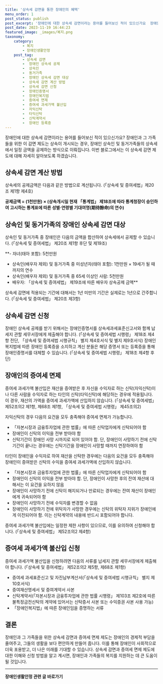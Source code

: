 ```yaml
---
title: '상속세 감면을 통한 장애인의 혜택'
menu_order: 1
post_status: publish
post_excerpt: '장애인에 대한 상속세 감면이라는 용어를 들어보신 적이 있으신가요  장애인과 그 가족들을 위한 이 감면 제도는 상속이 개시되는 경우, 장애인 상속인 및 동거가족들의 상속세에서 일정 금액을 공제하는 방식으로 이뤄집니다. 이번 블로그에서는 이 상속세 감면 제도에 대해 자세히 알아보도록 하겠습니다.'
post_date: 2023-11-19 16:44:23
featured_image: _images/복지.png
taxonomy:
    category:
        - 복지
        - 장애인생활안정
    post_tag:
        - 상속세 감면
        -  장애인 상속세 공제
        -  상속인
        -  동거가족
        -  장애인 상속세 감면 대상
        -  상속세 감면 계산 방법
        -  상속세 감면 신청
        -  장애인증명서
        -  장애인복지법
        -  증여세 면제
        -  증여세 과세가액 불산입
        -  자익신탁
        -  타익신탁
        -  신탁계약서
        -  장애인 등록증
---
```



장애인에 대한 상속세 감면이라는 용어를 들어보신 적이 있으신가요? 장애인과 그 가족들을 위한 이 감면 제도는 상속이 개시되는 경우, 장애인 상속인 및 동거가족들의 상속세에서 일정 금액을 공제하는 방식으로 이뤄집니다. 이번 블로그에서는 이 상속세 감면 제도에 대해 자세히 알아보도록 하겠습니다. 

## 상속세 감면 계산 방법

상속세의 공제금액은 다음과 같은 방법으로 계산됩니다. (「상속세 및 증여세법」제20조 제1항 제4호)

**공제금액 = (1천만원) × (상속개시일 현재 「통계법」 제18조에 따라 통계청장이 승인하여 고시하는 통계표에 따른 성별·연령별 기대여명(期待餘命)의 연수)**

## 상속인 및 동거가족의 장애인 상속세 감면 대상

상속인 및 동거가족 중 장애인은 다음의 금액을 합산하여 상속세에서 공제할 수 있습니다. (「상속세 및 증여세법」 제20조 제1항 후단 및 제19조)

**- 자녀(태아 포함): 5천만원
- 상속인(배우자 제외) 및 동거가족 중 미성년자(태아 포함): 1천만원 × 19세가 될 때까지의 연수
- 상속인(배우자 제외) 및 동거가족 중 65세 이상인 사람: 5천만원
- 배우자: 「상속세 및 증여세법」 제19조에 따른 배우자 상속공제 금액**

상속세 감면에 적용되는 기간에 대해서는 1년 미만의 기간은 실제로는 1년으로 간주합니다. (「상속세 및 증여세법」 제20조 제3항)

## 상속세 감면 신청

장애인 상속세 공제를 받기 위해서는 장애인증명서를 상속세과세표준신고서와 함께 납세지 관할 세무서장에게 제출해야 합니다. (「상속세 및 증여세법 시행령」 제18조 제4항 전단, 「상속세 및 증여세법 시행규칙」 별지 제4호서식 및 별지 제9호서식) 장애인복지법에 따른 장애인 등록증을 소지하고 계신 분들은 해당 증명서 또는 등록증을 통해 장애인증명서를 대체할 수 있습니다. (「상속세 및 증여세법 시행령」 제18조 제4항 후단)

## 장애인의 증여세 면제

증여세 과세가액 불산입은 재산을 증여받은 후 자신을 수익자로 하는 신탁(자익신탁)이나 다른 사람을 수익자로 하는 타인의 신탁(타익신탁)에 해당하는 경우에 적용됩니다. 이 경우, 재산의 가액을 증여세 과세가액에 산입하지 않습니다. (「상속세 및 증여세법」 제52조의2 제1항, 제68조 제1항, 「상속세 및 증여세법 시행령」 제45조의2)

자익신탁의 경우 다음의 요건을 모두 충족해야 증여세 면제가 가능합니다.
- 「자본시장과 금융투자업에 관한 법률」에 따른 신탁업자에게 신탁되어야 함
- 장애인이 신탁의 이익을 전부 받아야 함
- 신탁기간이 장애인 사망 시까지로 되어 있어야 함. 단, 장애인이 사망하기 전에 신탁기간이 끝나는 경우에는 신탁기간을 장애인이 사망할 때까지 연장하여야 함

타인이 장애인을 수익자로 하여 재산을 신탁한 경우에는 다음의 요건을 모두 충족해야 장애인이 증여받은 신탁의 수익을 증여세 과세가액에 산입하지 않습니다.
- 「자본시장과 금융투자업에 관한 법률」에 따른 신탁업자에게 신탁되어야 함
- 장애인이 신탁의 이익을 전부 받아야 함. 단, 장애인이 사망한 후의 잔여 재산에 대해서는 이 요건을 요하지 않음
- 장애인이 사망하기 전에 신탁이 해지되거나 만료되는 경우에는 잔여 재산이 장애인에게 귀속되어야 함
- 장애인이 사망하기 전에 수익자를 변경할 수 없음
- 장애인이 사망하기 전에 위탁자가 사망한 경우에는 신탁의 위탁자 지위가 장애인에게 이전되어야 함. 이는 신탁계약의 내용에 반드시 포함되어야 합니다.

증여세 과세가액 불산입에는 일정한 제한 사항이 있으므로, 이를 유의하여 신청해야 합니다. (「상속세 및 증여세법」 제52조의2 제4항)

## 증여세 과세가액 불산입 신청

증여세 과세가액 불산입을 신청하려면 다음의 서류를 납세지 관할 세무서장에게 제출해야 합니다. (「상속세 및 증여세법」 제52조의2 제5항, 제68조 제1항)
- 증여세 과세표준신고 및 자진납부계산서(「상속세 및 증여세법 시행규칙」 별지 제10호서식)
- 증여재산명세서 및 증여계약서 사본
- 신탁계약서(「자본시장과 금융투자업에 관한 법률 시행령」 제103조 제2호에 따른 불특정금전신탁의 계약에 있어서는 신탁증서 사본 또는 수익증권 사본 사용 가능)
- 「장애인복지법」에 따른 장애인임을 증명하는 서류

## 결론

장애인과 그 가족들을 위한 상속세 감면과 증여세 면제 제도는 장애인의 경제적 부담을 줄여주고, 그들의 생활을 보다 편안하게 만들어 줍니다. 이를 통해 장애인이 사회적으로 더욱 포용받고, 더 나은 미래를 기대할 수 있습니다. 상속세 감면과 증여세 면제 제도에 대한 이해와 신청 방법을 알고 계시면, 장애인과 가족들의 복지를 지원하는 데 큰 도움이 될 것입니다.
<!-- wp:separator -->
<hr class="wp-block-separator has-alpha-channel-opacity"/>
<!-- /wp:separator -->

<!-- wp:group {"backgroundColor":"base","layout":{"type":"constrained"}} -->
<div class="wp-block-group has-base-background-color has-background"><!-- wp:paragraph {"align":"center","fontSize":"medium"} -->
<p class="has-text-align-center has-large-font-size"><strong>장애인생활안정 관련 글 바로가기</strong></p>
<!-- /wp:paragraph -->


<!-- wp:latest-posts
{"categories":[{"id":22556,"count":19,"description":"","link":"https://uknowlaw.com/category/%ec%9e%a5%ec%95%a0%ec%9d%b8%ec%83%9d%ed%99%9c%ec%95%88%ec%a0%95/","name":"장애인생활안정","slug":"장애인생활안정","taxonomy":"category","parent":0,"meta":[],"_links":{"self":[{"href":"https://uknowlaw.com/wp-json/wp/v2/categories/22556"}],"collection":[{"href":"https://uknowlaw.com/wp-json/wp/v2/categories"}],"about":[{"href":"https://uknowlaw.com/wp-json/wp/v2/taxonomies/category"}],"wp:post_type":[{"href":"https://uknowlaw.com/wp-json/wp/v2/posts?categories=22556"}],"curies":[{"name":"wp","href":"https://api.w.org/{rel}","templated":true}]}}],"postsToShow":100,"excerptLength":28,"postLayout":"grid","columns":2,"featuredImageAlign":"left","featuredImageSizeSlug":"large","fontSize":"small"} /--></div>
<!-- /wp:group -->